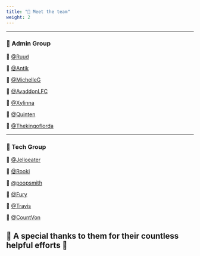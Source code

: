 ```yaml
---
title: "👋 Meet the team"
weight: 2
---
```


---

### 💼 Admin Group

🧑 [@Ruud](https://lemmy.world/u/ruud)

🧑 [@Antik](https://lemmy.world/u/antik)

🧑 [@MichelleG](https://lemmy.world/u/MichelleG)

🧑 [@AvaddonLFC](https://lemmy.world/u/clueless_stoner)

🧑 [@Xylinna](https://lemmy.world/u/xylinna)

🧑 [@Quinten](https://lemmy.world/u/Quinten)

🧑 [@Thekingoflorda](https://lemmy.world/u/Thekingoflorda)

---

### 💽 Tech Group

🧑 [@Jelloeater](https://lemmy.world/u/jelloeater85)

🧑 [@Rooki](https://lemmy.world/u/Rooki)

🧑 [@poopsmith](https://lemmy.world/u/poopsmith)

🧑 [@Fury](https://lemmy.world/u/fury)

🧑 [@Travis](https://lemmy.world/u/tjkessler)

🧑 [@CountVon](https://sh.itjust.works/u/CountVon)

## 💓 A special thanks to them for their countless helpful efforts 💓
